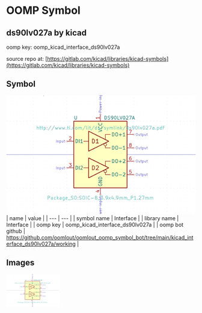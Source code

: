 # OOMP Symbol  
## ds90lv027a  by kicad  
  
oomp key: oomp_kicad_interface_ds90lv027a  
  
source repo at: [https://gitlab.com/kicad/libraries/kicad-symbols](https://gitlab.com/kicad/libraries/kicad-symbols)  
## Symbol  
  
[![working.png](working_600.png)](working.png)  
| name | value | 
| --- | --- | 
| symbol name | Interface | 
| library name | Interface | 
| oomp key | oomp_kicad_interface_ds90lv027a | 
| oomp bot github | https://github.com/oomlout/oomlout_oomp_symbol_bot/tree/main/kicad_interface_ds90lv027a/working | 
## Images  
  
[![working.png](working_140.png)](working.png)  
